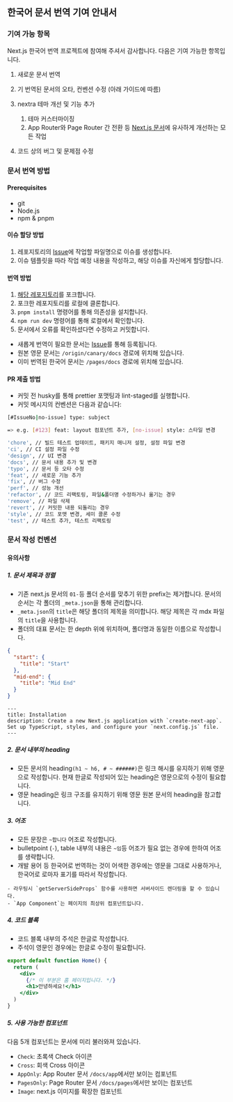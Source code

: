 ## 한국어 문서 번역 기여 안내서

### 기여 가능 항목

Next.js 한국어 번역 프로젝트에 참여해 주셔서 감사합니다. 다음은 기여 가능한 항목입니다.

1. 새로운 문서 번역
2. 기 번역된 문서의 오타, 컨벤션 수정 (아래 가이드에 따름)
3. nextra 테마 개선 및 기능 추가

   1. 테마 커스터마이징
   2. App Router와 Page Router 간 전환 등 [Next.js 문서](https://nextjs.org/docs)에 유사하게 개선하는 모든 작업

4. 코드 상의 버그 및 문제점 수정

### 문서 번역 방법

#### Prerequisites

- git
- Node.js
- npm & pnpm

#### 이슈 할당 방법

1. 레포지토리의 [Issue](https://github.com/luciancah/nextjs-ko)에 작업할 파일명으로 이슈를 생성합니다.
2. 이슈 템플릿을 따라 작업 예정 내용을 작성하고, 해당 이슈를 자신에게 할당합니다.

#### 번역 방법

1. [해당 레포지토리](https://github.com/luciancah/nextjs-ko)를 포크합니다.
2. 포크한 레포지토리를 로컬에 클론합니다.
3. `pnpm install` 명령어를 통해 의존성을 설치합니다.
4. `npm run dev` 명령어를 통해 로컬에서 확인합니다.
5. 문서에서 오류를 확인하셨다면 수정하고 커밋합니다.

- 새롭게 번역이 필요한 문서는 [Issue](https://github.com/luciancah/nextjs-ko/issues)를 통해 등록됩니다.
- 원본 영문 문서는 `/origin/canary/docs` 경로에 위치해 있습니다.
- 이미 번역된 한국어 문서는 `/pages/docs` 경로에 위치해 있습니다.

#### PR 제출 방법

- 커밋 전 husky를 통해 prettier 포맷팅과 lint-staged를 실행합니다.
- 커밋 메시지의 컨벤션은 다음과 같습니다:

```bash
[#IssueNo|no-issue] type: subject

=> e.g. [#123] feat: layout 컴포넌트 추가, [no-issue] style: 스타일 변경

'chore', // 빌드 테스트 업데이트, 패키지 매니저 설정, 설정 파일 변경
'ci', // CI 설정 파일 수정
'design', // UI 변경
'docs', // 문서 내용 추가 및 변경
'typo', // 문서 등 오타 수정
'feat', // 새로운 기능 추가
'fix', // 버그 수정
'perf', // 성능 개선
'refactor', // 코드 리팩토링, 파일&폴더명 수정하거나 옮기는 경우
'remove', // 파일 삭제
'revert', // 커밋한 내용 되돌리는 경우
'style', // 코드 포맷 변경, 세미 콜론 수정
'test', // 테스트 추가, 테스트 리팩토링
```

### 문서 작성 컨벤션

#### 유의사항

##### 1. 문서 제목과 정렬

- 기존 next.js 문서의 `01-`등 폴더 순서를 맞추기 위한 prefix는 제거합니다. 문서의 순서는 각 폴더의 `_meta.json`을 통해 관리합니다.
- `_meta.json`의 `title`은 해당 폴더의 제목을 의미합니다. 해당 제목은 각 mdx 파일의 `title`을 사용합니다.
- 폴더의 대표 문서는 한 depth 위에 위치하며, 폴더명과 동일한 이름으로 작성합니다.

```json filename="_meta.json"
{
  "start": {
    "title": "Start"
  },
  "mid-end": {
    "title": "Mid End"
  }
}
```

```mdx filename="installation.mdx"
---
title: Installation
description: Create a new Next.js application with `create-next-app`. Set up TypeScript, styles, and configure your `next.config.js` file.
---
```

##### 2. 문서 내부의 heading

- 모든 문서의 heading`(h1 ~ h6, # ~ ######)`은 링크 해시를 유지하기 위해 영문으로 작성합니다. 현재 한글로 작성되어 있는 heading은 영문으로의 수정이 필요합니다.
- 영문 heading은 링크 구조를 유지하기 위해 영문 원본 문서의 heading을 참고합니다.

##### 3. 어조

- 모든 문장은 `~합니다` 어조로 작성합니다.
- bulletpoint (`-`), table 내부의 내용은 `~임`등 어조가 필요 없는 경우에 한하여 어조를 생략합니다.
- 개발 용어 등 한국어로 번역하는 것이 어색한 경우에는 영문을 그대로 사용하거나, 한국어로 로마자 표기를 따라서 작성합니다.

```mdx filename="example.mdx"
- 라우팅시 `getServerSideProps` 함수를 사용하면 서버사이드 렌더링을 할 수 있습니다.
- `App Component`는 페이지의 최상위 컴포넌트입니다.
```

##### 4. 코드 블록

- 코드 블록 내부의 주석은 한글로 작성합니다.
- 주석이 영문인 경우에는 한글로 수정이 필요합니다.

```jsx filename="pages/index.js"
export default function Home() {
  return (
    <div>
      {/* 이 부분은 홈 페이지입니다. */}
      <h1>안녕하세요!</h1>
    </div>
  )
}
```

##### 5. 사용 가능한 컴포넌트

다음 5개 컴포넌트는 문서에 미리 불러와져 있습니다.

- `Check`: 초록색 Check 아이콘 <Check />
- `Cross`: 회색 Cross 아이콘 <Cross />
- `AppOnly`: App Router 문서 `/docs/app`에서만 보이는 컴포넌트
- `PagesOnly`: Page Router 문서 `/docs/pages`에서만 보이는 컴포넌트
- `Image`: next.js 이미지를 확장한 컴포넌트
